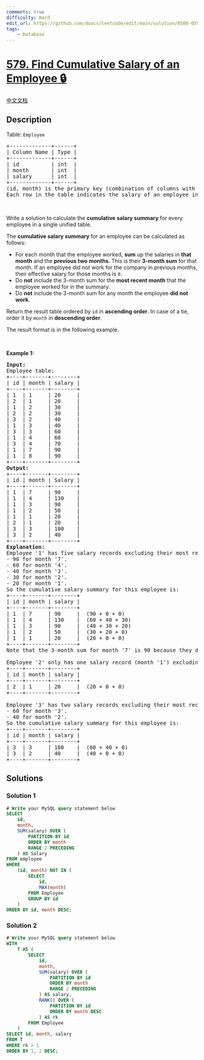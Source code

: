 ```yaml
---
comments: true
difficulty: Hard
edit_url: https://github.com/doocs/leetcode/edit/main/solution/0500-0599/0579.Find%20Cumulative%20Salary%20of%20an%20Employee/README_EN.md
tags:
    - Database
---
```


<!-- problem:start -->

# [579. Find Cumulative Salary of an Employee 🔒](https://leetcode.com/problems/find-cumulative-salary-of-an-employee)

[中文文档](/solution/0500-0599/0579.Find%20Cumulative%20Salary%20of%20an%20Employee/README.md)

## Description

<!-- description:start -->

<p>Table: <code>Employee</code></p>

<pre>
+-------------+------+
| Column Name | Type |
+-------------+------+
| id          | int  |
| month       | int  |
| salary      | int  |
+-------------+------+
(id, month) is the primary key (combination of columns with unique values) for this table.
Each row in the table indicates the salary of an employee in one month during the year 2020.
</pre>

<p>&nbsp;</p>

<p>Write a solution&nbsp;to calculate the <strong>cumulative salary summary</strong> for every employee in a single unified table.</p>

<p>The <strong>cumulative salary summary</strong> for an employee can be calculated as follows:</p>

<ul>
	<li>For each month that the employee worked, <strong>sum</strong> up the salaries in <strong>that month</strong> and the <strong>previous two months</strong>. This is their <strong>3-month sum</strong> for that month. If an employee did not work for the company in previous months, their effective salary for those months is <code>0</code>.</li>
	<li>Do <strong>not</strong> include the 3-month sum for the <strong>most recent month</strong> that the employee worked for in the summary.</li>
	<li>Do <strong>not</strong> include the 3-month sum for any month the employee <strong>did not work</strong>.</li>
</ul>

<p>Return the result table ordered by <code>id</code> in <strong>ascending order</strong>. In case of a tie, order it by <code>month</code> in <strong>descending order</strong>.</p>

<p>The result format is in the following example.</p>

<p>&nbsp;</p>
<p><strong class="example">Example 1:</strong></p>

<pre>
<strong>Input:</strong> 
Employee table:
+----+-------+--------+
| id | month | salary |
+----+-------+--------+
| 1  | 1     | 20     |
| 2  | 1     | 20     |
| 1  | 2     | 30     |
| 2  | 2     | 30     |
| 3  | 2     | 40     |
| 1  | 3     | 40     |
| 3  | 3     | 60     |
| 1  | 4     | 60     |
| 3  | 4     | 70     |
| 1  | 7     | 90     |
| 1  | 8     | 90     |
+----+-------+--------+
<strong>Output:</strong> 
+----+-------+--------+
| id | month | Salary |
+----+-------+--------+
| 1  | 7     | 90     |
| 1  | 4     | 130    |
| 1  | 3     | 90     |
| 1  | 2     | 50     |
| 1  | 1     | 20     |
| 2  | 1     | 20     |
| 3  | 3     | 100    |
| 3  | 2     | 40     |
+----+-------+--------+
<strong>Explanation:</strong> 
Employee &#39;1&#39; has five salary records excluding their most recent month &#39;8&#39;:
- 90 for month &#39;7&#39;.
- 60 for month &#39;4&#39;.
- 40 for month &#39;3&#39;.
- 30 for month &#39;2&#39;.
- 20 for month &#39;1&#39;.
So the cumulative salary summary for this employee is:
+----+-------+--------+
| id | month | salary |
+----+-------+--------+
| 1  | 7     | 90     |  (90 + 0 + 0)
| 1  | 4     | 130    |  (60 + 40 + 30)
| 1  | 3     | 90     |  (40 + 30 + 20)
| 1  | 2     | 50     |  (30 + 20 + 0)
| 1  | 1     | 20     |  (20 + 0 + 0)
+----+-------+--------+
Note that the 3-month sum for month &#39;7&#39; is 90 because they did not work during month &#39;6&#39; or month &#39;5&#39;.

Employee &#39;2&#39; only has one salary record (month &#39;1&#39;) excluding their most recent month &#39;2&#39;.
+----+-------+--------+
| id | month | salary |
+----+-------+--------+
| 2  | 1     | 20     |  (20 + 0 + 0)
+----+-------+--------+

Employee &#39;3&#39; has two salary records excluding their most recent month &#39;4&#39;:
- 60 for month &#39;3&#39;.
- 40 for month &#39;2&#39;.
So the cumulative salary summary for this employee is:
+----+-------+--------+
| id | month | salary |
+----+-------+--------+
| 3  | 3     | 100    |  (60 + 40 + 0)
| 3  | 2     | 40     |  (40 + 0 + 0)
+----+-------+--------+
</pre>

<!-- description:end -->

## Solutions

<!-- solution:start -->

### Solution 1

<!-- tabs:start -->

```sql
# Write your MySQL query statement below
SELECT
    id,
    month,
    SUM(salary) OVER (
        PARTITION BY id
        ORDER BY month
        RANGE 2 PRECEDING
    ) AS Salary
FROM employee
WHERE
    (id, month) NOT IN (
        SELECT
            id,
            MAX(month)
        FROM Employee
        GROUP BY id
    )
ORDER BY id, month DESC;
```

<!-- tabs:end -->

<!-- solution:end -->

<!-- solution:start -->

### Solution 2

<!-- tabs:start -->

```sql
# Write your MySQL query statement below
WITH
    T AS (
        SELECT
            id,
            month,
            SUM(salary) OVER (
                PARTITION BY id
                ORDER BY month
                RANGE 2 PRECEDING
            ) AS salary,
            RANK() OVER (
                PARTITION BY id
                ORDER BY month DESC
            ) AS rk
        FROM Employee
    )
SELECT id, month, salary
FROM T
WHERE rk > 1
ORDER BY 1, 2 DESC;
```

<!-- tabs:end -->

<!-- solution:end -->

<!-- problem:end -->
